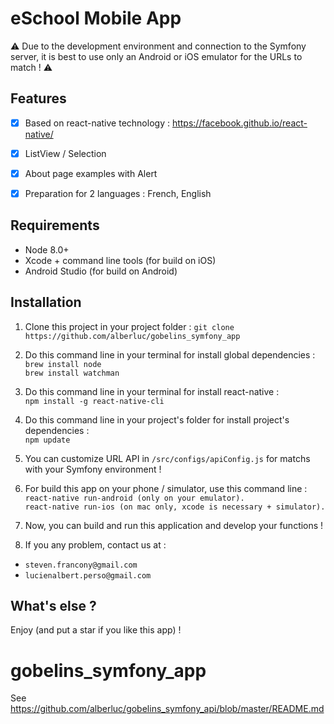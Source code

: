 # eSchool Mobile App

:warning:
Due to the development environment and connection to the Symfony server, it is best to use only an Android or iOS emulator for the URLs to match !
:warning:


## Features

- [x] Based on react-native technology : https://facebook.github.io/react-native/
- [x] ListView / Selection
- [x] About page examples with Alert
- [x] Preparation for 2 languages : French, English


## Requirements

- Node 8.0+
- Xcode + command line tools (for build on iOS)
- Android Studio (for build on Android)


## Installation

1. Clone this project in your project folder : `git clone https://github.com/alberluc/gobelins_symfony_app`

2. Do this command line in your terminal for install global dependencies :<br>
`brew install node`<br>
`brew install watchman`

3. Do this command line in your terminal for install react-native :<br> 
`npm install -g react-native-cli`

4. Do this command line in your project's folder for install project's dependencies :<br>
`npm update`

5. You can customize URL API in `/src/configs/apiConfig.js` for matchs with your Symfony environment !

6. For build this app on your phone / simulator, use this command line :<br>
`react-native run-android (only on your emulator).`<br>
`react-native run-ios (on mac only, xcode is necessary + simulator).`

7. Now, you can build and run this application and develop your functions !

8. If you any problem, contact us at :
- `steven.francony@gmail.com` 
- `lucienalbert.perso@gmail.com`

## What's else ?

Enjoy (and put a star if you like this app) !

# gobelins_symfony_app
See https://github.com/alberluc/gobelins_symfony_api/blob/master/README.md
